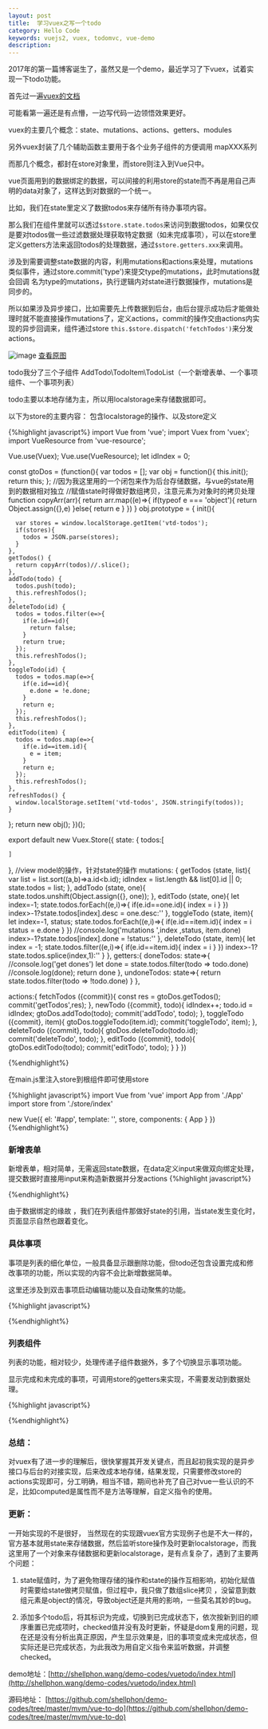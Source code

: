 ```yaml
---
layout: post
title:  学习vuex之写一个todo
category: Hello Code
keywords: vuejs2, vuex, todomvc, vue-demo
description: 
---
```


2017年的第一篇博客诞生了，虽然又是一个demo，最近学习了下vuex，试着实现一下todo功能。

首先过一遍[vuex的文档](https://vuex.vuejs.org/zh-cn/getting-started.html)

可能看第一遍还是有点懵，一边写代码一边领悟效果更好。

vuex的主要几个概念：state、mutations、actions、getters、modules

另外vuex封装了几个辅助函数主要用于各个业务子组件的方便调用 mapXXX系列 

而那几个概念，都封在store对象里，而store则注入到Vue只中。

vue页面用到的数据绑定的数据，可以间接的利用store的state而不再是用自己声明的data对象了，这样达到对数据的一个统一。

比如，我们在state里定义了数据todos来存储所有待办事项内容。

那么我们在组件里就可以透过`$store.state.todos`来访问到数据todos，如果仅仅是要对todos做一些过滤数据处理获取特定数据（如未完成事项），可以在store里定义getters方法来返回todos的处理数据，通过`$store.getters.xxx`来调用。

涉及到需要调整state数据的内容，利用mutations和actions来处理，mutations类似事件，通过store.commit('type')来提交type的mutations，此时mutations就会回调 名为type的mutations，执行逻辑内对state进行数据操作，mutations是同步的。

所以如果涉及异步接口，比如需要先上传数据到后台，由后台提示成功后才能做处理时就不能直接操作mutations了，定义actions，commit的操作交由actions内实现的异步回调来，组件通过store `this.$store.dispatch('fetchTodos')`来分发actions。

![image](http://dont27.qiniudn.com/vuex.png)
<a href="http://dont27.qiniudn.com/vuex.png" target="_blank">查看原图</a>

todo我分了三个子组件 AddTodo\TodoItem\TodoList（一个新增表单、一个事项组件、一个事项列表）

todo主要以本地存储为主，所以用localstorage来存储数据即可。

以下为store的主要内容： 包含localstorage的操作、以及store定义

{%highlight javascript%}
import Vue from 'vue';
import Vuex from 'vuex';
import VueResource from 'vue-resource';

Vue.use(Vuex);
Vue.use(VueResource);
let idIndex = 0;

const gtoDos = (function(){
  var todos = [];
  var obj = function(){
    this.init();
    return this;
  };
  //因为我这里用的一个闭包来作为后台存储数据，与vue的state用到的数据相对独立
  //赋值state时得做好数组拷贝，注意元素为对象时的拷贝处理
  function copyArr(arr){
    return arr.map((e)=>{
      if(typeof e === 'object'){
        return Object.assign({},e)
      }else{
        return e
      }
    })
  }
  obj.prototype = {
    init(){

      var stores = window.localStorage.getItem('vtd-todos');
      if(stores){
        todos = JSON.parse(stores);
      }
    },
    getTodos() {
      return copyArr(todos)//.slice();
    },
    addTodo(todo) {
      todos.push(todo);
      this.refreshTodos();
    },
    deleteTodo(id) {
      todos = todos.filter(e=>{
        if(e.id==id){
          return false;
        }
        return true;
      });
      this.refreshTodos();
    },
    toggleTodo(id) {
      todos = todos.map(e=>{
        if(e.id==id){
          e.done = !e.done;
        }
        return e;
      });
      this.refreshTodos();
    },
    editTodo(item) {
      todos = todos.map(e=>{
        if(e.id==item.id){
          e = item;
        }
        return e;
      });
      this.refreshTodos();
    },
    refreshTodos() {
      window.localStorage.setItem('vtd-todos', JSON.stringify(todos));
    }
  };
  return new obj();
})();

export default new Vuex.Store({
  state: {
    todos:[
    
    ]
  },
  //view model的操作，针对state的操作
  mutations: {
    getTodos (state, list){
      var list = list.sort((a,b)=>a.id<b.id);
      idIndex = list.length && list[0].id || 0;
      state.todos = list;
    },
    addTodo (state, one){
      state.todos.unshift(Object.assign({}, one));
    },
    editTodo (state, one){
      let index=-1;
      state.todos.forEach((e,i)=>{
        if(e.id==one.id){
          index = i
        }
      })
      index>-1?state.todos[index].desc = one.desc:''
    },
    toggleTodo (state, item){
      let index=-1,
        status;
      state.todos.forEach((e,i)=>{
        if(e.id==item.id){
          index = i
          status = e.done
        }
      })
      //console.log('mutations ',index ,status, item.done)
      index>-1?state.todos[index].done = !status:''
    },
    deleteTodo (state, item){
      let index = -1;
      state.todos.filter((e,i)=>{
        if(e.id==item.id){
          index = i
        }
      })
      index>-1?state.todos.splice(index,1):''
    }
  },
  getters:{
    doneTodos: state=>{
      //console.log('get dones')
      let done = state.todos.filter(todo => todo.done)
      //console.log(done);
      return done
    },
    undoneTodos: state=>{
      return state.todos.filter(todo => !todo.done)
    }
  },

  actions:{
    fetchTodos ({commit}){
       const res = gtoDos.getTodos();
       commit('getTodos',res);
    },
    newTodo ({commit}, todo){
      idIndex++;
      todo.id = idIndex;
      gtoDos.addTodo(todo);
      commit('addTodo', todo);
    },
    toggleTodo ({commit}, item){
      gtoDos.toggleTodo(item.id);
      commit('toggleTodo', item);
    },
    deleteTodo  ({commit}, todo){
      gtoDos.deleteTodo(todo.id);
      commit('deleteTodo', todo);
    },
    editTodo ({commit}, todo){
      gtoDos.editTodo(todo);
      commit('editTodo', todo);
    }
  }
})

{%endhighlight%}

在main.js里注入store到根组件即可使用store

{%highlight javascript%}
import Vue from 'vue'
import App from './App'
import store from './store/index'

new Vue({
  el: '#app',
  template: '<App/>',
  store,
  components: { App }
})
{%endhighlight%}

### 新增表单

新增表单，相对简单，无需返回state数据，在data定义input来做双向绑定处理，提交数据时直接用input来构造新数据并分发actions
{%highlight javascript%}
<template>
  <div class="add-to-do">
    <h1><i class="glyphicon glyphicon-time"></i> To Do </h1>
    <form v-on:submit.prevent="onSubmit" role="form" class="form-horizontal" >
      <div class="form-group">
        <div class="col-sm-10">
          <input type="text" class="form-control" v-model="input" placeholder="输入事项~">
        </div>
          <button type="submit" class="btn btn-info col-sm-2">提交</button>
      </div>
    </form>
  </div>
</template>

<script>

import { mapActions } from 'vuex'

export default {
  name: 'AddToDo',
  data: function(){
    return {
      input:''
    }
  },
  created:function(){
    
  },
  methods:{
    onSubmit:function(){
      const todo = {
        done : false,
        desc : '',
        time : (new Date())
      };
      if(this.input==''){
        alert('不能为空');
        return;
      }
      todo.desc = this.input;
      //this.input = '';
      //通过dispatch分发actions，actions来处理数据，actions可以返回promise，然后由业务逻辑这边做相应处理
      this.$store.dispatch('newTodo', todo).then(()=>{
        this.input = '';
      }, ()=>{
        alert('出错');
      });

    }
  }
}
</script>
{%endhighlight%}

由于数据绑定的缘故 ，我们在列表组件那做好state的引用，当state发生变化时，页面显示自然也跟着变化。

### 具体事项

事项是列表的细化单位，一般具备显示跟删除功能，但todo还包含设置完成和修改事项的功能，所以实现的内容不会比新增数据简单。

这里还涉及到双击事项启动编辑功能以及自动聚焦的功能。

{%highlight javascript%}
<template>
  <li class="todo-item" :class='{editing: editable}'>
    <div class="view">
      <input type="checkbox" class="cb" v-detect="item.done" @change="toggleTodo(item)">
      <label v-on:dblclick="toEdit()">{{item.desc}}</label>
      <a class="delete" @click="deleteItem">×</a>
    </div>
    <div class="col-sm-10 edit-input">
      <input type="text" class="form-control" v-auto-focus="editable" :value="item.desc"
      @keyup.enter="doneEdit"
      @keyup.esc="cancelEdit"
      @blur="doneEdit">
    </div>
  </li>
</template>

<script>
import Vue from 'vue';

export default {
  name: 'TodoItem',
  //读取父组件传入的item
  props: ['item'],
  data: function(){
    return {
      input:'',
      //标识是否进入编辑
      editable:false
    }
  },
  directives:{
    //定义指令： 监听数据设置checked值，回避一些奇怪的问题
    detect:function(el, binding){
       // console.log(el.checked, binding.value)
        el.checked = binding.value
    },
    'auto-focus': function(el, binding){
      //console.log(binding.value);
      if(binding.value){
        el.focus();
      }
    }
  },
  created:function(){
    
  },
  methods:{
    doneEdit (e) {
      const value = e.target.value.trim();
      const { item } = this;
      if (!value) {
        this.deleteItem();
      } else if (this.editable) {
        item.desc = value;
        //分发编辑处理
        this.$store.dispatch('editTodo', item);
        this.editable = false
      }
    },
    cancelEdit (e) {
      e.target.value = this.item.desc
      this.editable = false
    },
    toEdit(){
      this.editable = true;
    },
    deleteItem (){
      const todo = this.item;
     //分发删除操作
      this.$store.dispatch('deleteTodo', todo);

    },
    toggleTodo (){
      const todo = this.item;
     /*console.log('组件点击',todo.done);*/
     //分发切换事项状态操作
      this.$store.dispatch('toggleTodo', todo);
    }
  }
}
</script>
{%endhighlight%}

### 列表组件

列表的功能，相对较少，处理传递子组件数据外，多了个切换显示事项功能。

显示完成和未完成的事项，可调用store的getters来实现，不需要发动到数据处理。

{%highlight javascript%}
<template>
  <div class="to-do-list">
    <ul class="todo-types">
      <li v-for="(obj, key) in filters" class="btn btn-default"
       :class="{'btn-success': key==visiableType}"
        role="button" @click="visiableType=key">{{obj.desc}}
        </li>
    </ul>
    <p v-show="filterTodos.length==0" style="text-align: center;">暂无对应信息</p>
    <ul class="todo-list">
      <TodoItem v-for='todo in filterTodos' :item="todo"></TodoItem>
    </ul>
  </div>
</template>

<script>
import TodoItem from './TodoItem'
import {mapGetters} from 'vuex'

const filters = {
  'all': { 
    type:'all',
    desc:'所有'  
  },
  'done':{
    type:'done',
    desc:'已完成'
  },
  'undone':{
    type:'undone',
    desc:'待完成'
  }
};

export default {
  name: 'TodoList',
  data:function(){
    return {
      visiableType:'all',
      filters:filters
    }
  },
  created:function(){
    this.$store.dispatch('fetchTodos');
  },
  components: {TodoItem},
  computed:{
    filterTodos (){
      return this[this.filters[this.visiableType]['type']];
    },
    all (){
      return this.$store.state.todos;
    },
    ...mapGetters({
      done: 'doneTodos',
      undone:'undoneTodos'
    })
  }
}
</script>
{%endhighlight%}

### 总结： 
  
  对vuex有了进一步的理解后，很快掌握其开发关键点，而且起初我实现的是异步接口与后台的对接实现，后来改成本地存储，结果发现，只需要修改store的actions实现即可，分工明确，相当不错，期间也补充了自己对vue一些认识的不足，比如computed是属性而不是方法等理解，自定义指令的使用。

### 更新：
  
  一开始实现的不是很好， 当然现在的实现跟vuex官方实现例子也是不大一样的，官方基本就用state来存储数据，然后监听store操作及时更新localstorage，而我这里用了一个对象来存储数据和更新localstorage，是有点复杂了，遇到了主要两个问题：

  1. state赋值时，为了避免物理存储的操作和state的操作互相影响，初始化赋值时需要给state做拷贝赋值，但过程中，我只做了数组slice拷贝 ，没留意到数组元素是object的情况，导致object还是共用的影响，一些莫名其妙的bug。

  2. 添加多个todo后，将其标识为完成，切换到已完成状态下，依次按新到旧的顺序重置已完成项时，checked值并没有及时更新，怀疑是dom复用的问题，现在还是没有分析出真正原因，产生显示效果是，旧的事项变成未完成状态，但实际还是已完成状态，为此我改为用自定义指令来监听数据，并调整checked。

demo地址：[http://shellphon.wang/demo-codes/vuetodo/index.html](http://shellphon.wang/demo-codes/vuetodo/index.html)

源码地址： [https://github.com/shellphon/demo-codes/tree/master/mvm/vue-to-do](https://github.com/shellphon/demo-codes/tree/master/mvm/vue-to-do)
